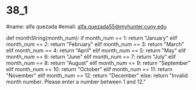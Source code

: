 # 38_1
#name: alfa quezada
#email: alfa.quezada55@myhunter.cuny.edu

def monthString(month_num):
    if month_num == 1:
        return "January"
    elif month_num == 2:
        return "February"
    elif month_num == 3:
        return "March"
    elif month_num == 4:
        return "April"
    elif month_num == 5:
        return "May"
    elif month_num == 6:
        return "June"
    elif month_num == 7:
        return "July"
    elif month_num == 8:
        return "August"
    elif month_num == 9:
        return "September"
    elif month_num == 10:
        return "October"
    elif month_num == 11:
        return "November"
    elif month_num == 12:
        return "December"
    else:
        return "Invalid month number. Please enter a number between 1 and 12."


